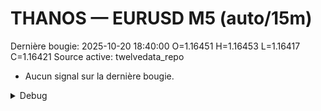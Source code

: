 # THANOS — EURUSD M5 (auto/15m)
Dernière bougie: 2025-10-20 18:40:00  O=1.16451  H=1.16453  L=1.16417  C=1.16421
Source active: twelvedata_repo

- Aucun signal sur la dernière bougie.

<details><summary>Debug</summary>

- TD_API_KEY manquant.

</details>